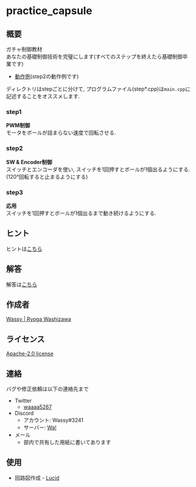 # practice_capsule

## 概要
ガチャ制御教材  
あなたの基礎制御技術を完璧にします(すべてのステップを終えたら基礎制御卒業です)  
- [動作例](https://twitter.com/waaaa5267/status/1647105068452429824?s=20)(step2の動作例です)

ディレクトリはstepごとに分けて, プログラムファイル(step*.cpp)は`main.cpp`に記述することをオススメします.

### step1
**PWM制御**  
モータをボールが詰まらない速度で回転させる.

### step2
**SW & Encoder制御**  
スイッチとエンコーダを使い, スイッチを1回押すとボールが1個出るようにする. (120°回転すると止まるようにする)

### step3
**応用**  
スイッチを1回押すとボールが1個出るまで動き続けるようにする.

## ヒント
ヒントは[こちら](https://github.com/wassy310/NITOC_Robocon/blob/master/practice_capsule/TIPS.md)

## 解答
解答は[こちら](https://github.com/wassy310/NITOC_Robocon/blob/master/practice_capsule/ANS.md)

## 作成者
[Wassy | Ryoga Washizawa](https://github.com/wassy310)

## ライセンス
[Apache-2.0 license](https://github.com/apache/.github/blob/main/LICENSE)

## 連絡
バグや修正依頼は以下の連絡先まで
- Twitter
  - [waaaa5267](https://twitter.com/waaaa5267)
- Discord
  - アカウント: Wassy#3241
  - サーバー: [Wa!](https://discord.gg/uAUrUnwAh9)
- メール
  - 部内で共有した用紙に書いてあります

## 使用
- 回路図作成 - [Lucid](https://lucid.app/documents#/documents?folder_id=home)